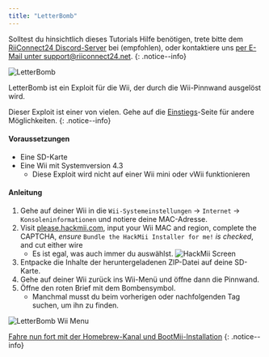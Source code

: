 ```yaml
---
title: "LetterBomb"
---
```


Solltest du hinsichtlich dieses Tutorials Hilfe benötigen, trete bitte dem [RiiConnect24 Discord-Server](https://discord.gg/b4Y7jfD) bei (empfohlen), oder kontaktiere uns [per E-Mail unter support@riiconnect24.net](mailto:support@riiconnect24.net).
{: .notice--info}

![LetterBomb](/images/letterbomb.png)

LetterBomb ist ein Exploit für die Wii, der durch die Wii-Pinnwand ausgelöst wird.

Dieser Exploit ist einer von vielen. Gehe auf die [Einstiegs](/get-started)-Seite für andere Möglichkeiten.
{: .notice--info}

#### Voraussetzungen
- Eine SD-Karte
- Eine Wii mit Systemversion 4.3
   - Diese Exploit wird nicht auf einer Wii mini oder vWii funktionieren

#### Anleitung

1. Gehe auf deiner Wii in die `Wii-Systemeinstellungen` -> `Internet` -> `Konsoleninformationen` und notiere deine MAC-Adresse.
2. Visit [please.hackmii.com](https://please.hackmii.com), input your Wii MAC and region, complete the CAPTCHA, *ensure* `Bundle the HackMii Installer for me!` *is checked*, and cut either wire
   - Es ist egal, was auch immer du auswählst. ![HackMii Screen](/images/Wii/LetterBomb-PC.png)
3. Entpacke die Inhalte der heruntergeladenen ZIP-Datei auf deine SD-Karte.
4. Gehe auf deiner Wii zurück ins Wii-Menü und öffne dann die Pinnwand.
5. Öffne den roten Brief mit dem Bombensymbol.
   - Manchmal musst du beim vorherigen oder nachfolgenden Tag suchen, um ihn zu finden.

![LetterBomb Wii Menu](/images/Wii/LetterBomb-Wii.png)

[Fahre nun fort mit der Homebrew-Kanal und BootMii-Installation](hbc)
{: .notice--info}

